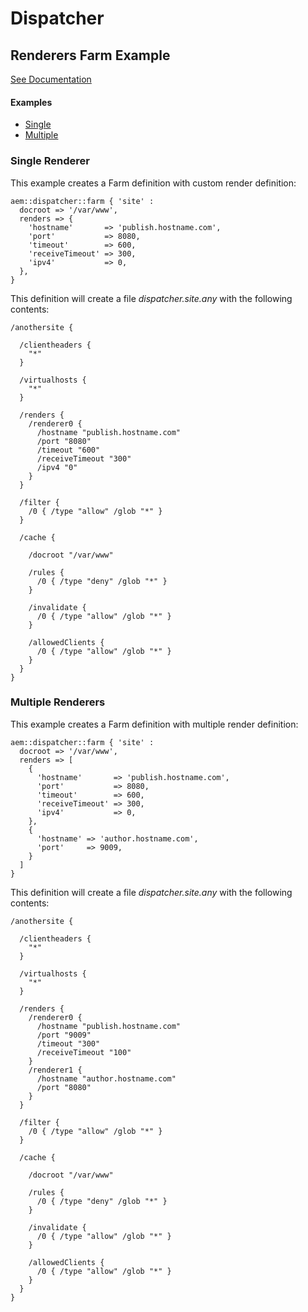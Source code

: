# Dispatcher

## Renderers Farm Example

[See Documentation](https://docs.adobe.com/docs/en/dispatcher/disp-config.html#Defining%20Page%20Renderers%20-%20/renders)

#### Examples

* [Single](#single-renderer)
* [Multiple](#multiple-renderers)

### Single Renderer

This example creates a Farm definition with custom render definition:

~~~ puppet
aem::dispatcher::farm { 'site' :
  docroot => '/var/www',
  renders => {
    'hostname'       => 'publish.hostname.com',
    'port'           => 8080,
    'timeout'        => 600,
    'receiveTimeout' => 300,
    'ipv4'           => 0,
  },
}
~~~

This definition will create a file *dispatcher.site.any* with the following contents:

~~~
/anothersite {

  /clientheaders {
    "*"
  }

  /virtualhosts {
    "*"
  }

  /renders {
    /renderer0 { 
      /hostname "publish.hostname.com"
      /port "8080"
      /timeout "600"
      /receiveTimeout "300"
      /ipv4 "0"
    }
  }

  /filter {
    /0 { /type "allow" /glob "*" }
  }

  /cache {

    /docroot "/var/www"

    /rules {
      /0 { /type "deny" /glob "*" }
    }

    /invalidate {
      /0 { /type "allow" /glob "*" }
    }

    /allowedClients {
      /0 { /type "allow" /glob "*" }
    }
  }
}
~~~

### Multiple Renderers

This example creates a Farm definition with multiple render definition:

~~~ puppet
aem::dispatcher::farm { 'site' :
  docroot => '/var/www',
  renders => [
    {
      'hostname'       => 'publish.hostname.com',
      'port'           => 8080,
      'timeout'        => 600,
      'receiveTimeout' => 300,
      'ipv4'           => 0,
    },
    {
      'hostname' => 'author.hostname.com',
      'port'     => 9009,
    }
  ]
}
~~~

This definition will create a file *dispatcher.site.any* with the following contents:

~~~
/anothersite {

  /clientheaders {
    "*"
  }

  /virtualhosts {
    "*"
  }

  /renders {
    /renderer0 { 
      /hostname "publish.hostname.com"
      /port "9009"
      /timeout "300"
      /receiveTimeout "100"
    }
    /renderer1 { 
      /hostname "author.hostname.com"
      /port "8080"
    }
  }

  /filter {
    /0 { /type "allow" /glob "*" }
  }

  /cache {

    /docroot "/var/www"

    /rules {
      /0 { /type "deny" /glob "*" }
    }

    /invalidate {
      /0 { /type "allow" /glob "*" }
    }

    /allowedClients {
      /0 { /type "allow" /glob "*" }
    }
  }
}
~~~
